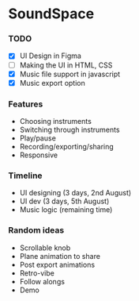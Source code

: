 # SoundSpace

### TODO
- [X] UI Design in Figma
- [ ] Making the UI in HTML, CSS
- [X] Music file support in javascript
- [X] Music export option

### Features
- Choosing instruments
- Switching through instruments
- Play/pause
- Recording/exporting/sharing
- Responsive

### Timeline
- UI designing (3 days, 2nd August)
- UI dev (3 days, 5th August)
- Music logic (remaining time)


### Random ideas
- Scrollable knob 
- Plane animation to share
- Post export animations
- Retro-vibe
- Follow alongs
- Demo